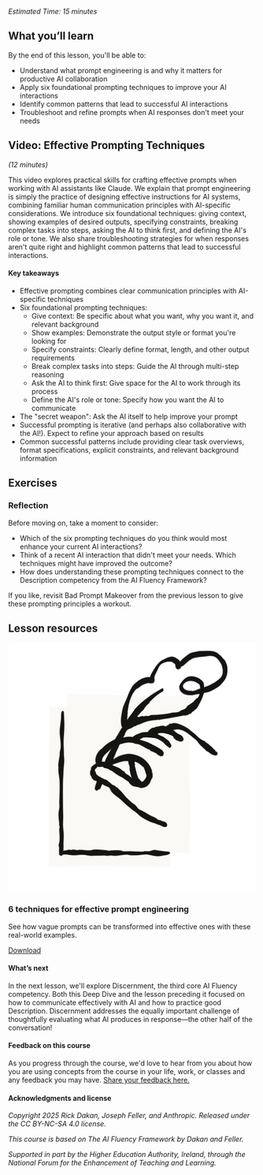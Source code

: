 *Estimated Time: 15 minutes*

## What you’ll learn

By the end of this lesson, you'll be able to:

* Understand what prompt engineering is and why it matters for productive AI collaboration
* Apply six foundational prompting techniques to improve your AI interactions
* Identify common patterns that lead to successful AI interactions
* Troubleshoot and refine prompts when AI responses don't meet your needs

## Video: Effective Prompting Techniques

*(12 minutes)*

This video explores practical skills for crafting effective prompts when working with AI assistants like Claude. We explain that prompt engineering is simply the practice of designing effective instructions for AI systems, combining familiar human communication principles with AI-specific considerations. We introduce six foundational techniques: giving context, showing examples of desired outputs, specifying constraints, breaking complex tasks into steps, asking the AI to think first, and defining the AI's role or tone. We also share troubleshooting strategies for when responses aren't quite right and highlight common patterns that lead to successful interactions.

#### Key takeaways

* Effective prompting combines clear communication principles with AI-specific techniques
* Six foundational prompting techniques:
  + Give context: Be specific about what you want, why you want it, and relevant background
  + Show examples: Demonstrate the output style or format you're looking for
  + Specify constraints: Clearly define format, length, and other output requirements
  + Break complex tasks into steps: Guide the AI through multi-step reasoning
  + Ask the AI to think first: Give space for the AI to work through its process
  + Define the AI's role or tone: Specify how you want the AI to communicate
* The "secret weapon": Ask the AI itself to help improve your prompt
* Successful prompting is iterative (and perhaps also collaborative with the AI!). Expect to refine your approach based on results
* Common successful patterns include providing clear task overviews, format specifications, explicit constraints, and relevant background information

## Exercises

### Reflection

Before moving on, take a moment to consider:

* Which of the six prompting techniques do you think would most enhance your current AI interactions?
* Think of a recent AI interaction that didn't meet your needs. Which techniques might have improved the outcome?
* How does understanding these prompting techniques connect to the Description competency from the AI Fluency Framework?

If you like, revisit Bad Prompt Makeover from the previous lesson to give these prompting principles a workout.

## Lesson resources

![Black outline of hand holding pen on paper](images/black-outline-of-hand-holding-pen-on-paper.svg)

### 6 techniques for effective prompt engineering

See how vague prompts can be transformed into effective ones with these real-world examples.

[Download](phamflets/62df988c101af71291b06843b63d39bbd600bed8.pdf)

#### What’s next

In the next lesson, we'll explore Discernment, the third core AI Fluency competency. Both this Deep Dive and the lesson preceding it focused on how to communicate effectively with AI and how to practice good Description. Discernment addresses the equally important challenge of thoughtfully evaluating what AI produces in response—the other half of the conversation!

#### Feedback on this course

As you progress through the course, we'd love to hear from you about how you are using concepts from the course in your life, work, or classes and any feedback you may have. [Share your feedback here.](https://forms.gle/zURqLbVgdDqGhHZk9)

#### Acknowledgments and license

*Copyright 2025 Rick Dakan, Joseph Feller, and Anthropic. Released under the CC BY-NC-SA 4.0 license.*

*This course is based on The AI Fluency Framework by Dakan and Feller.*

*Supported in part by the Higher Education Authority, Ireland, through the National Forum for the Enhancement of Teaching and Learning.*